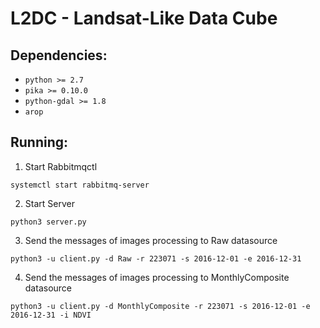 # L2DC - Landsat-Like Data Cube

## Dependencies:
 - `python >= 2.7`
 - `pika >= 0.10.0`
 - `python-gdal >= 1.8`
 - `arop`

## Running:
 1. Start Rabbitmqctl
 ```
 systemctl start rabbitmq-server
 ```
 2. Start Server
 ```
 python3 server.py
 ```
 3. Send the messages of images processing to Raw datasource
 ```
 python3 -u client.py -d Raw -r 223071 -s 2016-12-01 -e 2016-12-31
 ```
 4. Send the messages of images processing to MonthlyComposite datasource
 ```
 python3 -u client.py -d MonthlyComposite -r 223071 -s 2016-12-01 -e 2016-12-31 -i NDVI
